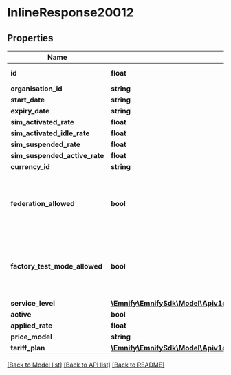 # InlineResponse20012

## Properties
Name | Type | Description | Notes
------------ | ------------- | ------------- | -------------
**id** | **float** | ID of the tariff plan assignment | [optional] 
**organisation_id** | **string** |  | [optional] 
**start_date** | **string** |  | [optional] 
**expiry_date** | **string** |  | [optional] 
**sim_activated_rate** | **float** |  | [optional] 
**sim_activated_idle_rate** | **float** |  | [optional] 
**sim_suspended_rate** | **float** |  | [optional] 
**sim_suspended_active_rate** | **float** |  | [optional] 
**currency_id** | **string** |  | [optional] 
**federation_allowed** | **bool** | Custom federation_allowed configuration for the organisation. If set to null, the default configuration from the tariff plan will be applied. | [optional] 
**factory_test_mode_allowed** | **bool** | Custom factory_test_mode_allowed configuration for the organisation. If set to null, the default configuration from the tariff plan will be applied. | [optional] 
**service_level** | [**\Emnify\EmnifySdk\Model\Apiv1organisationorgIdtariffPlanServiceLevel**](Apiv1organisationorgIdtariffPlanServiceLevel.md) |  | [optional] 
**active** | **bool** |  | [optional] 
**applied_rate** | **float** |  | [optional] 
**price_model** | **string** |  | [optional] 
**tariff_plan** | [**\Emnify\EmnifySdk\Model\Apiv1organisationorgIdtariffPlanTariffPlan**](Apiv1organisationorgIdtariffPlanTariffPlan.md) |  | [optional] 

[[Back to Model list]](../../README.md#documentation-for-models) [[Back to API list]](../../README.md#documentation-for-api-endpoints) [[Back to README]](../../README.md)

